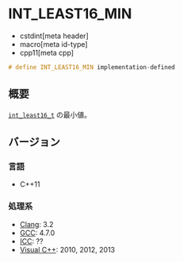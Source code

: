 # INT_LEAST16_MIN
* cstdint[meta header]
* macro[meta id-type]
* cpp11[meta cpp]

```cpp
# define INT_LEAST16_MIN implementation-defined
```

## 概要
[`int_least16_t`](int_least16_t.md) の最小値。

## バージョン
### 言語
- C++11

### 処理系
- [Clang](/implementation.md#clang): 3.2
- [GCC](/implementation.md#gcc): 4.7.0
- [ICC](/implementation.md#icc): ??
- [Visual C++](/implementation.md#visual_cpp): 2010, 2012, 2013
